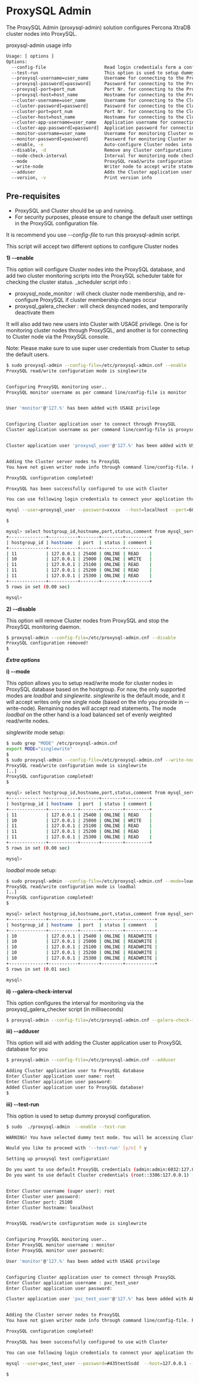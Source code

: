 ProxySQL Admin
==============

The ProxySQL Admin (proxysql-admin) solution configures Percona XtraDB cluster nodes into ProxySQL.

proxysql-admin usage info

```bash
Usage: [ options ]
Options:
  --config-file                      Read login credentials form a configuration file (overrides any login credentials specified on the command line)
  --test-run                         This option is used to setup dummy proxysql configuration
  --proxysql-username=user_name      Username for connecting to the ProxySQL service
  --proxysql-password[=password]     Password for connecting to the ProxySQL service
  --proxysql-port=port_num           Port Nr. for connecting to the ProxySQL service
  --proxysql-host=host_name          Hostname for connecting to the ProxySQL service
  --cluster-username=user_name       Username for connecting to the Cluster node
  --cluster-password[=password]      Password for connecting to the Cluster node
  --cluster-port=port_num            Port Nr. for connecting to the Cluster node
  --cluster-host=host_name           Hostname for connecting to the Cluster node
  --cluster-app-username=user_name   Application username for connecting to the Cluster node
  --cluster-app-password[=password]  Application password for connecting to the Cluster node
  --monitor-username=user_name       Username for monitoring Cluster nodes through ProxySQL
  --monitor-password[=password]      Password for monitoring Cluster nodes through ProxySQL
  --enable, -e                       Auto-configure Cluster nodes into ProxySQL
  --disable, -d                      Remove any Cluster configurations from ProxySQL
  --node-check-interval              Interval for monitoring node checker script (in milliseconds)
  --mode                             ProxySQL read/write configuration mode, currently supporting: 'loadbal' and 'singlewrite' (the default) modes
  --write-node                       Writer node to accept write statments. This option is supported only when using --mode=singlewrite
  --adduser                          Adds the Cluster application user to the ProxySQL database
  --version, -v                      Print version info
```
Pre-requisites 
--------------
* ProxySQL and Cluster should be up and running.
* For security purposes, please ensure to change the default user settings in the ProxySQL configuration file.

It is recommend you use _--config-file_ to run this proxysql-admin script.

This script will accept two different options to configure Cluster nodes

  __1) --enable__

  This option will configure Cluster nodes into the ProxySQL database, and add two cluster monitoring scripts into the ProxySQL scheduler table for checking the cluster status.
  _scheduler script info :
  * proxysql_node_monitor : will check cluster node membership, and re-configure ProxySQL if cluster membership changes occur
  * proxysql_galera_checker : will check desynced nodes, and temporarily deactivate them

  It will also add two new users into Cluster with USAGE privilege. One is for monitoring cluster nodes through ProxySQL, and another is for connecting to Cluster node via the ProxySQL console.

  Note: Please make sure to use super user credentials from Cluster to setup the default users.

```bash  
$ sudo proxysql-admin --config-file=/etc/proxysql-admin.cnf --enable
ProxySQL read/write configuration mode is singlewrite


Configuring ProxySQL monitoring user..
ProxySQL monitor username as per command line/config-file is monitor


User 'monitor'@'127.%' has been added with USAGE privilege


Configuring Cluster application user to connect through ProxySQL
Cluster application username as per command line/config-file is proxysql_user


Cluster application user 'proxysql_user'@'127.%' has been added with USAGE privilege, please make sure to grant appropriate privileges


Adding the Cluster server nodes to ProxySQL
You have not given writer node info through command line/config-file. Please enter writer-node info (eg : 127.0.0.1:3306): 127.0.0.1:25000

ProxySQL configuration completed!

ProxySQL has been successfully configured to use with Cluster

You can use following login credentials to connect your application through ProxySQL

mysql --user=proxysql_user --password=xxxxx  --host=localhost --port=6033 --protocol=tcp 

$ 

mysql> select hostgroup_id,hostname,port,status,comment from mysql_servers;
+--------------+-----------+-------+--------+---------+
| hostgroup_id | hostname  | port  | status | comment |
+--------------+-----------+-------+--------+---------+
| 11           | 127.0.0.1 | 25400 | ONLINE | READ    |
| 10           | 127.0.0.1 | 25000 | ONLINE | WRITE   |
| 11           | 127.0.0.1 | 25100 | ONLINE | READ    |
| 11           | 127.0.0.1 | 25200 | ONLINE | READ    |
| 11           | 127.0.0.1 | 25300 | ONLINE | READ    |
+--------------+-----------+-------+--------+---------+
5 rows in set (0.00 sec)

mysql> 
```
  __2) --disable__ 
  
  This option will remove Cluster nodes from ProxySQL and stop the ProxySQL monitoring daemon.
```bash
$ proxysql-admin --config-file=/etc/proxysql-admin.cnf --disable
ProxySQL configuration removed!
$ 

```

___Extra options___

__i) --mode__

This option allows you to setup read/write mode for cluster nodes in ProxySQL database based on the hostgroup. For now, the only supported modes are _loadbal_  and _singlewrite_.  _singlewrite_ is the default mode, and it will accept writes only one single node (based on the info you provide in --write-node). Remaining nodes will accept read statements. The mode _loadbal_ on the other hand is a load balanced set of evenly weighted read/write nodes.

_singlewrite_ mode setup:
```bash
$ sudo grep "MODE" /etc/proxysql-admin.cnf
export MODE="singlewrite"
$ 
$ sudo proxysql-admin --config-file=/etc/proxysql-admin.cnf --write-node=127.0.0.1:25000 --enable
ProxySQL read/write configuration mode is singlewrite
[..]
ProxySQL configuration completed!
$

mysql> select hostgroup_id,hostname,port,status,comment from mysql_servers;
+--------------+-----------+-------+--------+---------+
| hostgroup_id | hostname  | port  | status | comment |
+--------------+-----------+-------+--------+---------+
| 11           | 127.0.0.1 | 25400 | ONLINE | READ    |
| 10           | 127.0.0.1 | 25000 | ONLINE | WRITE   |
| 11           | 127.0.0.1 | 25100 | ONLINE | READ    |
| 11           | 127.0.0.1 | 25200 | ONLINE | READ    |
| 11           | 127.0.0.1 | 25300 | ONLINE | READ    |
+--------------+-----------+-------+--------+---------+
5 rows in set (0.00 sec)

mysql> 
```

_loadbal_ mode setup:
```bash
$ sudo proxysql-admin --config-file=/etc/proxysql-admin.cnf --mode=loadbal --enable
ProxySQL read/write configuration mode is loadbal
[..]
ProxySQL configuration completed!
$ 

mysql> select hostgroup_id,hostname,port,status,comment from mysql_servers;
+--------------+-----------+-------+--------+-----------+
| hostgroup_id | hostname  | port  | status | comment   |
+--------------+-----------+-------+--------+-----------+
| 10           | 127.0.0.1 | 25400 | ONLINE | READWRITE |
| 10           | 127.0.0.1 | 25000 | ONLINE | READWRITE |
| 10           | 127.0.0.1 | 25100 | ONLINE | READWRITE |
| 10           | 127.0.0.1 | 25200 | ONLINE | READWRITE |
| 10           | 127.0.0.1 | 25300 | ONLINE | READWRITE |
+--------------+-----------+-------+--------+-----------+
5 rows in set (0.01 sec)

mysql> 
```

__ii) --galera-check-interval__

This option configures the interval for monitoring via the proxysql_galera_checker script (in milliseconds)

```bash
$ proxysql-admin --config-file=/etc/proxysql-admin.cnf --galera-check-interval=5000 --enable
```
__iii) --adduser__

This option will aid with adding the Cluster application user to ProxySQL database for you

```bash
$ proxysql-admin --config-file=/etc/proxysql-admin.cnf --adduser

Adding Cluster application user to ProxySQL database
Enter Cluster application user name: root   
Enter Cluster application user password: 
Added Cluster application user to ProxySQL database!
$ 
```
__iii) --test-run__

This option is used to setup dummy proxysql configuration.

```bash
$ sudo  ./proxysql-admin  --enable --test-run

WARNING! You have selected dummy test mode. You will be accessing Cluster/ProxySQL in unsecured manner

Would you like to proceed with '--test-run' [y/n] ? y

Setting up proxysql test configuration!

Do you want to use default ProxySQL credentials (admin:admin:6032:127.0.0.1) [y/n] ? y
Do you want to use default Cluster credentials (root::3306:127.0.0.1) [y/n] ? n


Enter Cluster username (super user): root
Enter Cluster user password: 
Enter Cluster port: 25100
Enter Cluster hostname: localhost


ProxySQL read/write configuration mode is singlewrite


Configuring ProxySQL monitoring user..
Enter ProxySQL monitor username : monitor
Enter ProxySQL monitor user password: 

User 'monitor'@'127.%' has been added with USAGE privilege


Configuring Cluster application user to connect through ProxySQL
Enter Cluster application username : pxc_test_user
Enter Cluster application user password: 

Cluster application user 'pxc_test_user'@'127.%' has been added with ALL privileges, this user is only created for testing purpose


Adding the Cluster server nodes to ProxySQL
You have not given writer node info through command line/config-file. Please enter writer-node info (eg : 127.0.0.1:3306): 127.0.0.1:25100

ProxySQL configuration completed!

ProxySQL has been successfully configured to use with Cluster

You can use following login credentials to connect your application through ProxySQL

mysql --user=pxc_test_user --password=#435testSsdd  --host=127.0.0.1 --port=6033 --protocol=tcp 

$ 
```
